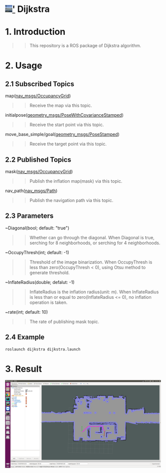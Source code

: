 [<img height="23" src="https://github.com/lh9171338/Outline/blob/master/icon.jpg"/>'](https://github.com/lh9171338/Outline) Dijkstra
===

# 1. Introduction
>>This repository is a ROS package of Dijkstra algorithm.

# 2. Usage
## 2.1 Subscribed Topics  
map([nav_msgs/OccupancyGrid](http://docs.ros.org/kinetic/api/nav_msgs/html/msg/OccupancyGrid.html))    
>>Receive the map via this topic.

initialpose([geometry_msgs/PoseWithCovarianceStamped](http://docs.ros.org/api/geometry_msgs/html/msg/PoseWithCovarianceStamped.html))  
>>Receive the start point via this topic.

move_base_simple/goal([geometry_msgs/PoseStamped](http://docs.ros.org/api/geometry_msgs/html/msg/PoseStamped.html))   
>>Receive the target point via this topic.

## 2.2 Published Topics  
mask([nav_msgs/OccupancyGrid](http://docs.ros.org/kinetic/api/nav_msgs/html/msg/OccupancyGrid.html))  
>>Publish the inflation map(mask) via this topic.  

nav_path([nav_msgs/Path](http://docs.ros.org/api/nav_msgs/html/msg/Path.html))  
>>Publish the navigation path via this topic.

## 2.3 Parameters  
~Diagonal(bool; default: "true")  
>>Whether can go through the diagonal. When Diagonal is true, serching for 8 neighborhoods, or serching for 4 neighborhoods.

~OccupyThresh(int; default: -1)  
>>Threshold of the image binarization. When OccupyThresh is less than zero(OccupyThresh < 0), using Otsu method to generate threshold.

~InflateRadius(double; defalut: -1)  
>>InflateRadius is the inflation radius(unit: m). When InflateRadius is less than or equal to zero(InflateRadius <= 0), no inflation operation is taken.

~rate(int; default: 10)  
>>The rate of publishing mask topic.

## 2.4 Example  
```
roslaunch dijkstra dijkstra.launch
```

# 3. Result  
![image](https://github.com/lh9171338/Dijkstra/blob/master/results/result.png)
